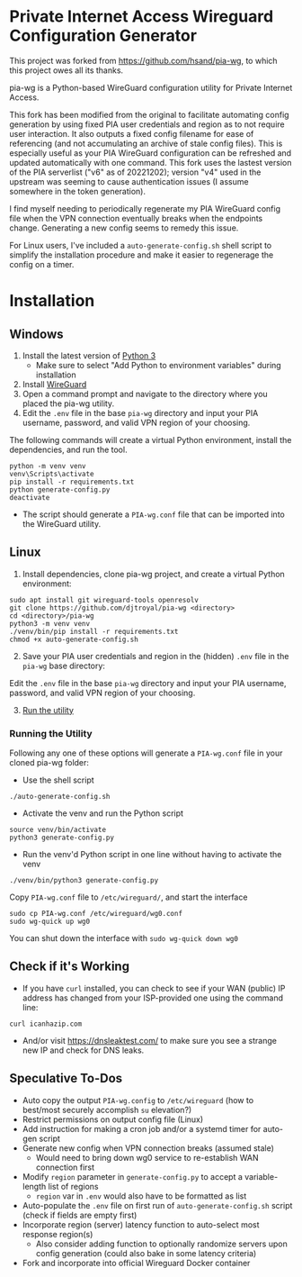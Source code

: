 # Private Internet Access Wireguard Configuration Generator
This project was forked from https://github.com/hsand/pia-wg, to which this project owes all its thanks.

pia-wg is a Python-based WireGuard configuration utility for Private Internet Access. 

This fork has been modified from the original to facilitate automating config generation by using fixed PIA user credentials and region as to not require user interaction. It also outputs a fixed config filename for ease of referencing (and not accumulating an archive of stale config files). This is especially useful as your PIA WireGuard configuration can be refreshed and updated automatically with one command. This fork uses the lastest version of the PIA serverlist ("v6" as of 20221202); version "v4" used in the upstream was seeming to cause authentication issues (I assume somewhere in the token generation).

I find myself needing to periodically regenerate my PIA WireGuard config file when the VPN connection eventually breaks when the endpoints change. Generating a new config seems to remedy this issue.

For Linux users, I've included a `auto-generate-config.sh` shell script to simplify the installation procedure and make it easier to regenerage the config on a timer. 

# Installation
## Windows

1. Install the latest version of [Python 3](https://www.python.org/downloads/windows/)
   - Make sure to select "Add Python to environment variables" during installation
1. Install [WireGuard](https://www.wireguard.com/install/)
1. Open a command prompt and navigate to the directory where you placed the pia-wg utility.
1. Edit the `.env` file in the base `pia-wg` directory and input your PIA username, password, and valid VPN region of your choosing.

The following commands will create a virtual Python environment, install the dependencies, and run the tool.

```
python -m venv venv
venv\Scripts\activate
pip install -r requirements.txt
python generate-config.py
deactivate
```

- The script should generate a `PIA-wg.conf` file that can be imported into the WireGuard utility.


## Linux

1. Install dependencies, clone pia-wg project, and create a virtual Python environment:

```
sudo apt install git wireguard-tools openresolv
git clone https://github.com/djtroyal/pia-wg <directory>
cd <directory>/pia-wg
python3 -m venv venv
./venv/bin/pip install -r requirements.txt
chmod +x auto-generate-config.sh
```

2. Save your PIA user credentials and region in the (hidden) `.env` file in the `pia-wg` base directory:

Edit the `.env` file in the base `pia-wg` directory and input your PIA username, password, and valid VPN region of your choosing.

3. [Run the utility](https://github.com/djtroyal/pia-wg/edit/master/README.md#running-the-utility)

### Running the Utility

Following any one of these options will generate a `PIA-wg.conf` file in your cloned pia-wg folder:

- Use the shell script
```
./auto-generate-config.sh
```

- Activate the venv and run the Python script
```
source venv/bin/activate
python3 generate-config.py
```

- Run the venv'd Python script in one line without having to activate the venv
```
./venv/bin/python3 generate-config.py
```


Copy  `PIA-wg.conf` file to `/etc/wireguard/`, and start the interface

```
sudo cp PIA-wg.conf /etc/wireguard/wg0.conf
sudo wg-quick up wg0
```

You can shut down the interface with `sudo wg-quick down wg0`

## Check if it's Working

- If you have `curl` installed, you can check to see if your WAN (public) IP address has changed from your ISP-provided one using the command line:
```
curl icanhazip.com
```

- And/or visit https://dnsleaktest.com/ to make sure you see a strange new IP and check for DNS leaks.


## Speculative To-Dos
- Auto copy the output `PIA-wg.config` to `/etc/wireguard` (how to best/most securely accomplish `su` elevation?)
- Restrict permissions on output config file (Linux)
- Add instruction for making a cron job and/or a systemd timer for auto-gen script
- Generate new config when VPN connection breaks (assumed stale) 
  - Would need to bring down wg0 service to re-establish WAN connection first
- Modify `region` parameter in `generate-config.py` to accept a variable-length list of regions
  - `region` var in `.env` would also have to be formatted as list
- Auto-populate the `.env` file on first run of `auto-generate-config.sh` script (check if fields are empty first)
- Incorporate region (server) latency function to auto-select most response region(s)
  - Also consider adding function to optionally randomize servers upon config generation (could also bake in some latency criteria)
- Fork and incorporate into official Wireguard Docker container
